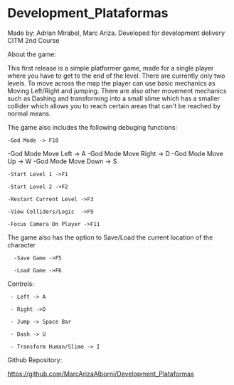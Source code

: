 # Development_Plataformas

Made by: Adrian Mirabel, Marc Ariza.
Developed for development delivery CITM 2nd Course


About the game:

This first release is a simple platformer game, made for a single player where you have to get to the end of the level. There are currently only two levels.
To move across the map the player can use basic mechanics as Moving Left/Right and jumping. There are also other movement mechanics such as Dashing and transforming 
into a small slime which has a smaller collider which allows you to reach certain areas that can't be reached by normal means.

 The game also includes the following  debuging functions:

    -God Mode -> F10

   -God Mode Move Left -> A
   -God Mode Move Right -> D
   -God Mode Move Up -> W
   -God Mode Move Down -> S

    
    -Start Level 1 ->F1
  
    -Start Level 2 ->F2

    -Restart Current Level ->F3

    -View Colliders/Logic  ->F9

    -Focus Camera On Player ->F11




 The game also has the option to Save/Load the current location of the character 



      -Save Game ->F5

      -Load Game ->F6



 Controls:


     - Left -> A
     
     - Right ->D

     - Jump -> Space Bar

     - Dash -> U

     - Transform Human/Slime -> I


 Github Repository:

 https://github.com/MarcArizaAlborni/Development_Plataformas


